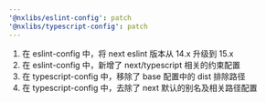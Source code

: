 ```yaml
---
'@nxlibs/eslint-config': patch
'@nxlibs/typescript-config': patch
---
```


1. 在 eslint-config 中，将 next eslint 版本从 14.x 升级到 15.x
2. 在 eslint-config 中，新增了 next/typescript 相关的约束配置
3. 在 typescript-config 中，移除了 base 配置中的 dist 排除路径
4. 在 typescript-config 中，去除了 next 默认的别名及相关路径配置
